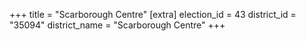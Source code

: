 +++
title = "Scarborough Centre"
[extra]
election_id = 43
district_id = "35094"
district_name = "Scarborough Centre"
+++

